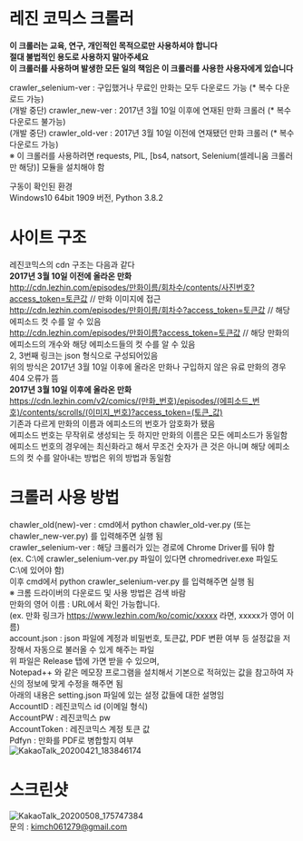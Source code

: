 # 레진 코믹스 크롤러
****이 크롤러는 교육, 연구, 개인적인 목적으로만 사용하셔야 합니다****  
****절대 불법적인 용도로 사용하지 말아주세요****  
****이 크롤러를 사용하며 발생한 모든 일의 책임은 이 크롤러를 사용한 사용자에게 있습니다****  

crawler_selenium-ver : 구입했거나 무료인 만화는 모두 다운로드 가능 (* 복수 다운로드 가능)  
(개발 중단) crawler_new-ver : 2017년 3월 10일 이후에 연재된 만화 크롤러 (* 복수 다운로드 불가능)  
(개발 중단) crawler_old-ver : 2017년 3월 10일 이전에 연재됐던 만화 크롤러 (* 복수 다운로드 가능)  
※ 이 크롤러를 사용하려면 requests, PIL, [bs4, natsort, Selenium(셀레니움 크롤러만 해당)] 모듈을 설치해야 함  

구동이 확인된 환경  
Windows10 64bit 1909 버전, Python 3.8.2   

# 사이트 구조  
레진코믹스의 cdn 구조는 다음과 같다  
****2017년 3월 10일 이전에 올라온 만화****  
http://cdn.lezhin.com/episodes/만화이름/회차수/contents/사진번호?access_token=토큰값 // 만화 이미지에 접근  
http://cdn.lezhin.com/episodes/만화이름/회차수?access_token=토큰값 // 해당 에피소드 컷 수를 알 수 있음  
http://cdn.lezhin.com/episodes/만화이름?access_token=토큰값 // 해당 만화의 에피소드의 개수와 해당 에피소드들의 컷 수를 알 수 있음  
2, 3번째 링크는 json 형식으로 구성되어있음  
위의 방식은 2017년 3월 10일 이후에 올라온 만화나 구입하지 않은 유료 만화의 경우 404 오류가 뜸  
****2017년 3월 10일 이후에 올라온 만화****  
https://cdn.lezhin.com/v2/comics/(만화_번호)/episodes/(에피소드_번호)/contents/scrolls/(이미지_번호)?access_token=(토큰_값)  
기존과 다르게 만화의 이름과 에피소드의 번호가 암호화가 됐음  
에피소드 번호는 무작위로 생성되는 듯 하지만 만화의 이름은 모든 에피소드가 동일함  
에피소드 번호의 경우에는 최신화라고 해서 무조건 숫자가 큰 것은 아니며 해당 에피소드의 컷 수를 알아내는 방법은 위의 방법과 동일함  

# 크롤러 사용 방법  
chawler_old(new)-ver : cmd에서 python chawler_old-ver.py (또는 chawler_new-ver.py) 를 입력해주면 실행 됨  
crawler_selenium-ver : 해당 크롤러가 있는 경로에 Chrome Driver를 둬야 함  
(ex. C:\에 crawler_selenium-ver.py 파일이 있다면 chromedriver.exe 파일도 C:\에 있어야 함)  
이후 cmd에서 python crawler_selenium-ver.py 를 입력해주면 실행 됨  
※ 크롬 드라이버의 다운로드 및 사용 방법은 검색 바람  
만화의 영어 이름 : URL에서 확인 가능합니다.  
(ex. 만화 링크가 https://www.lezhin.com/ko/comic/xxxxx 라면, xxxxx가 영어 이름)  
account.json : json 파일에 계정과 비밀번호, 토큰값, PDF 변환 여부 등 설정값을 저장해서 자동으로 불러올 수 있게 해주는 파일  
위 파일은 Release 탭에 가면 받을 수 있으며,  
Notepad++ 와 같은 메모장 프로그램을 설치해서 기본으로 적혀있는 값을 참고하여 자신의 정보에 맞게 수정을 해주면 됨  
아래의 내용은 setting.json 파일에 있는 설정 값들에 대한 설명임  
AccountID : 레진코믹스 id (이메일 형식)  
AccountPW : 레진코믹스 pw  
AccountToken : 레진코믹스 계정 토큰 값  
Pdfyn : 만화를 PDF로 병합할지 여부  
![KakaoTalk_20200421_183846174](https://user-images.githubusercontent.com/10193967/79850899-82a56d00-83ff-11ea-9940-3724fc2d9b13.png)  

# 스크린샷  
![KakaoTalk_20200508_175747384](https://user-images.githubusercontent.com/10193967/81390283-2019d400-9156-11ea-9380-947962cac3d5.png)   
문의 : kimch061279@gmail.com
